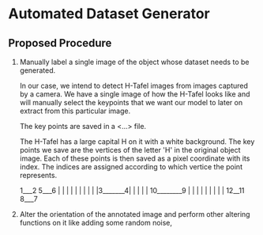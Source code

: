 # Automated Dataset Generator

## Proposed Procedure

1. Manually label a single image of the object whose dataset needs to be generated.

    In our case, we intend to detect H-Tafel images from images captured by a camera.
    We have a single image of how the H-Tafel looks like and will manually select the keypoints that we want our model to later on extract from this particular image.

    The key points are saved in a <...> file.

    The H-Tafel has a large capital H on it with a white background. The key points we save are the vertices of the letter 'H' in the original object image. Each of these points is then saved as a pixel coordinate with its index. The indices are assigned according to which vertice the point represents.

    1___2         5___6
    |   |         |   |
    |   |         |   |
    |   |3_______4|   |
    |                 |
    |   10________9   |
    |   |         |   |
    |   |         |   |
    12__11        8___7

2. Alter the orientation of the annotated image and perform other altering functions on it like adding some random noise, 
